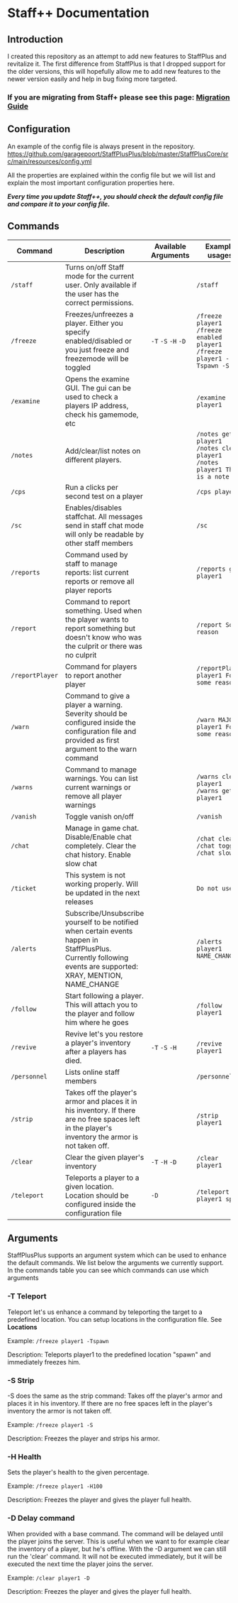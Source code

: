 # Staff++ Documentation

## Introduction
I created this repository as an attempt to add new features to StaffPlus and revitalize it.
The first difference from StaffPlus is that I dropped support for the older versions, this will hopefully allow me to add new features to the newer version easily and help in bug fixing more targeted.

### If you are migrating from Staff+ please see this page: [Migration Guide](https://github.com/garagepoort/StaffPlusPlus/wiki/StaffPlus-Migration)

## Configuration

An example of the config file is always present in the repository.
https://github.com/garagepoort/StaffPlusPlus/blob/master/StaffPlusCore/src/main/resources/config.yml

All the properties are explained within the config file but we will list and explain the most important configuration properties here.

_**Every time you update Staff++, you should check the default config file and compare it to your config file.**_

## Commands

|Command|Description|Available Arguments|Example usages|
|---|---|---|---|
|`/staff`|Turns on/off Staff mode for the current user. Only available if the user has the correct permissions.||`/staff`|
|`/freeze`|Freezes/unfreezes a player. Either you specify enabled/disabled or you just freeze and freezemode will be toggled|`-T` `-S` `-H` `-D`|`/freeze player1` `/freeze enabled player1` `/freeze player1 -Tspawn -S`|
|`/examine`|Opens the examine GUI. The gui can be used to check a players IP address, check his gamemode, etc||`/examine player1`|
|`/notes`|Add/clear/list notes on different players.||`/notes get player1` `/notes clear player1` `/notes player1 This is a note`|
|`/cps`|Run a clicks per second test on a player||`/cps player1`|
|`/sc`|Enables/disables staffchat. All messages send in staff chat mode will only be readable by other staff members||`/sc`|
|`/reports`|Command used by staff to manage reports: list current reports or remove all player reports||`/reports get player1`|
|`/report`|Command to report something. Used when the player wants to report something but doesn't know who was the culprit or there was no culprit||`/report Some reason`|
|`/reportPlayer`|Command for players to report another player||`/reportPlayer player1 For some reason`|
|`/warn`|Command to give a player a warning. Severity should be configured inside the configuration file and provided as first argument to the warn command||`/warn MAJOR player1 For some reason`|
|`/warns`|Command to manage warnings. You can list current warnings or remove all player warnings||`/warns clear player1` `/warns get player1`|
|`/vanish`|Toggle vanish on/off||`/vanish`|
|`/chat`|Manage in game chat. Disable/Enable chat completely. Clear the chat history. Enable slow chat||`/chat clear` `/chat toggle` `/chat slow`|
|`/ticket`|This system is not working properly. Will be updated in the next releases||`Do not use`|
|`/alerts`|Subscribe/Unsubscribe yourself to be notified when certain events happen in StaffPlusPlus. Currently following events are supported: XRAY, MENTION, NAME_CHANGE||`/alerts player1 NAME_CHANGE`|
|`/follow`|Start following a player. This will attach you to the player and follow him where he goes||`/follow player1`|
|`/revive`|Revive let's you restore a player's inventory after a players has died.|`-T` `-S` `-H`|`/revive player1`|
|`/personnel`|Lists online staff members||`/personnel`|
|`/strip`|Takes off the player's armor and places it in his inventory. If there are no free spaces left in the player's inventory the armor is not taken off.||`/strip player1`|
|`/clear`|Clear the given player's inventory|`-T` `-H` `-D`|`/clear player1`|
|`/teleport`|Teleports a player to a given location. Location should be configured inside the configuration file|`-D`|`/teleport player1 spawn`|

## Arguments
StaffPlusPlus supports an argument system which can be used to enhance the default commands.
We list below the arguments we currently support.
In the commands table you can see which commands can use which arguments

### -T Teleport
Teleport let's us enhance a command by teleporting the target to a predefined location.
You can setup locations in the configuration file. See **Locations**

Example:
`/freeze player1 -Tspawn`

Description:
Teleports player1 to the predefined location "spawn" and immediately freezes him.

### -S Strip
-S does the same as the strip command:
Takes off the player's armor and places it in his inventory. If there are no free spaces left in the player's inventory the armor is not taken off.

Example:
`/freeze player1 -S`

Description:
Freezes the player and strips his armor.

### -H Health
Sets the player's health to the given percentage.

Example:
`/freeze player1 -H100`

Description:
Freezes the player and gives the player full health.

### -D Delay command
When provided with a base command. The command will be delayed until the player joins the server.
This is useful when we want to for example clear the inventory of a player, but he's offline. With the -D argument we can still run the 'clear' command.
It will not be executed immediately, but it will be executed the next time the player joins the server. 

Example:
`/clear player1 -D`

Description:
Freezes the player and gives the player full health.